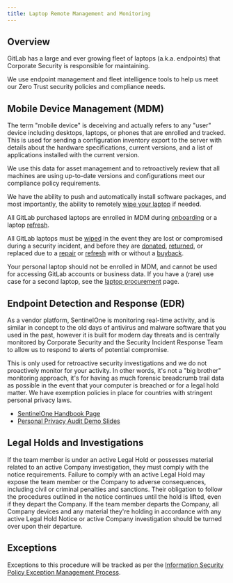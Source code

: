 ```yaml
---
title: Laptop Remote Management and Monitoring
---
```


## Overview

GitLab has a large and ever growing fleet of laptops (a.k.a. endpoints) that Corporate Security is responsible for maintaining.

We use endpoint management and fleet intelligence tools to help us meet our Zero Trust security policies and compliance needs.

## Mobile Device Management (MDM)

The term "mobile device" is deceiving and actually refers to any "user" device including desktops, laptops, or phones that are enrolled and tracked. This is used for sending a configuration inventory export to the server with details about the hardware specifications, current versions, and a list of applications installed with the current version.

We use this data for asset management and to retroactively review that all machines are using up-to-date versions and configurations meet our compliance policy requirements.

We have the ability to push and automatically install software packages, and most importantly, the ability to remotely [wipe your laptop](/handbook/security/corporate/end-user-services/laptop-management/laptop-wipe/) if needed.

All GitLab purchased laptops are enrolled in MDM during [onboarding](/handbook/security/corporate/end-user-services/onboarding101/) or a laptop [refresh](/handbook/security/corporate/end-user-services/laptop-management/laptop-ordering/#laptop-refreshes).

All GitLab laptops must be [wiped](/handbook/security/corporate/end-user-services/laptop-management/laptop-wipe) in the event they are lost or compromised during a security incident, and before they are [donated](/handbook/security/corporate/end-user-services/laptop-management/laptop-offboarding-returns/#laptop-donations), [returned](/handbook/security/corporate/end-user-services/laptop-management/laptop-offboarding-returns/#laptop-returns), or replaced due to a [repair](/handbook/security/corporate/end-user-services/laptop-management/laptop-repairs/) or [refresh](/handbook/security/corporate/end-user-services/laptop-management/laptop-ordering/#laptop-refreshes) with or without a [buyback](/handbook/security/corporate/end-user-services/laptop-management/laptop-offboarding-returns/#laptop-buybacks).

Your personal laptop should not be enrolled in MDM, and cannot be used for accessing GitLab accounts or business data. If you have a (rare) use case for a second laptop, see the [laptop procurement](/handbook/security/corporate/end-user-services/laptop-management/laptop-ordering) page.

## Endpoint Detection and Response (EDR)

As a vendor platform, SentinelOne is monitoring real-time activity, and is similar in concept to the old days of antivirus and malware software that you used in the past, however it is built for modern day threats and is centrally monitored by Corporate Security and the Security Incident Response Team to allow us to respond to alerts of potential compromise.

This is only used for retroactive security investigations and we do not proactively monitor for your activity. In other words, it's not a "big brother" monitoring approach, it's for having as much forensic breadcrumb trail data as possible in the event that your computer is breached or for a legal hold matter. We have exemption policies in place for countries with stringent personal privacy laws.

* [SentinelOne Handbook Page](/handbook/security/corporate/systems/sentinelone)
* [Personal Privacy Audit Demo Slides](https://docs.google.com/presentation/d/1C2ufNXF28l0KTd5PPTkq1TjUWeWPI44VfwYbsvOzkns/edit)

## Legal Holds and Investigations

If the team member is under an active Legal Hold or possesses material related to an active Company investigation, they must comply with the notice requirements. Failure to comply with an active Legal Hold may expose the team member or the Company to adverse consequences, including civil or criminal penalties and sanctions. Their obligation to follow the procedures outlined in the notice continues until the hold is lifted, even if they depart the Company. If the team member departs the Company, all Company devices and any material they're holding in accordance with any active Legal Hold Notice or active Company investigation should be turned over upon their departure.

## Exceptions

Exceptions to this procedure will be tracked as per the [Information Security Policy Exception Management Process](/handbook/security/).
